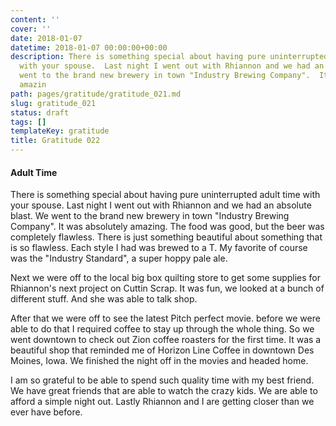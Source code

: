 ```yaml
---
content: ''
cover: ''
date: 2018-01-07
datetime: 2018-01-07 00:00:00+00:00
description: There is something special about having pure uninterrupted adult time
  with your spouse.  Last night I went out with Rhiannon and we had an absolute blast.  We
  went to the brand new brewery in town "Industry Brewing Company".  It was absolutely
  amazin
path: pages/gratitude/gratitude_021.md
slug: gratitude_021
status: draft
tags: []
templateKey: gratitude
title: Gratitude 022
---
```


#### Adult Time

There is something special about having pure uninterrupted adult time with your spouse.  Last night I went out with Rhiannon and we had an absolute blast.  We went to the brand new brewery in town "Industry Brewing Company".  It was absolutely amazing.  The food was good, but the beer was completely flawless.  There is just something beautiful about something that is so flawless.  Each style I had was brewed to a T.  My favorite of course was the "Industry Standard", a super hoppy pale ale.

Next we were off to the local big box quilting store to get some supplies for Rhiannon's next project on Cuttin Scrap.  It was fun, we looked at a bunch of different stuff.  And she was able to talk shop.

After that we were off to see the latest Pitch perfect movie. before we were able to do that I required coffee to stay up through the whole thing.  So we went downtown to check out Zion coffee roasters for the first time.  It was a beautiful shop that reminded me of Horizon Line Coffee in downtown Des Moines, Iowa.  We finished the night off in the movies and headed home.

I am so grateful to be able to spend such quality time with my best friend.  We have great friends that are able to watch the crazy kids.  We are able to afford a simple night out.  Lastly Rhiannon and I are getting closer than we ever have before.